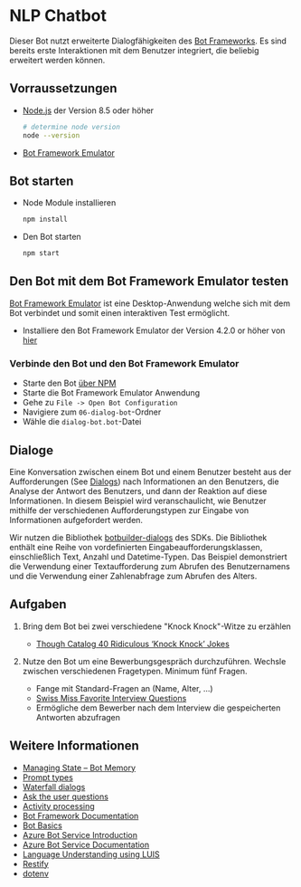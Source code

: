 # NLP Chatbot

Dieser Bot nutzt erweiterte Dialogfähigkeiten des [Bot Frameworks][1].
Es sind bereits erste Interaktionen mit dem Benutzer integriert, die beliebig erweitert werden können.

## Vorraussetzungen

- [Node.js][4] der Version 8.5 oder höher

    ```bash
    # determine node version
    node --version
    ```

- [Bot Framework Emulator][5]

## Bot starten

- Node Module installieren

    ```bash
    npm install
    ```

- Den Bot starten

    ```bash
    npm start
    ```

## Den Bot mit dem Bot Framework Emulator testen

[Bot Framework Emulator][5] ist eine Desktop-Anwendung welche sich mit dem Bot verbindet und somit einen interaktiven Test ermöglicht.

- Installiere den Bot Framework Emulator der Version 4.2.0 or höher von [hier][6]

### Verbinde den Bot und den Bot Framework Emulator

- Starte den Bot [über NPM](#Bot-starten)
- Starte die Bot Framework Emulator Anwendung
- Gehe zu `File -> Open Bot Configuration`
- Navigiere zum `06-dialog-bot`-Ordner
- Wähle die `dialog-bot.bot`-Datei

## Dialoge

Eine Konversation zwischen einem Bot und einem Benutzer besteht aus der Aufforderungen (See [Dialogs](Dialogs.md)) nach Informationen an den Benutzers, die Analyse der Antwort des Benutzers, und dann der Reaktion auf diese Informationen. In diesem Beispiel wird veranschaulicht, wie Benutzer mithilfe der verschiedenen Aufforderungstypen zur Eingabe von Informationen aufgefordert werden.

Wir nutzen die Bibliothek [botbuilder-dialogs][27] des SDKs.
Die Bibliothek enthält eine Reihe von vordefinierten Eingabeaufforderungsklassen, einschließlich Text, Anzahl und Datetime-Typen. Das Beispiel demonstriert die Verwendung einer Textaufforderung zum Abrufen des Benutzernamens und die Verwendung einer Zahlenabfrage zum Abrufen des Alters.

## Aufgaben

1. Bring dem Bot bei zwei verschiedene "Knock Knock"-Witze zu erzählen
    - [Though Catalog 40 Ridiculous ‘Knock Knock’ Jokes](https://thoughtcatalog.com/melanie-berliet/2015/09/40-ridiculous-knock-knock-jokes-thatll-get-you-a-laugh-on-demand/)

2. Nutze den Bot um eine Bewerbungsgespräch durchzuführen. Wechsle zwischen verschiedenen Fragetypen. Minimum fünf Fragen.
    - Fange mit Standard-Fragen an (Name, Alter, ...)
    - [Swiss Miss Favorite Interview Questions](https://www.swiss-miss.com/2017/07/my-favorite-interview-questions.html)
    - Ermögliche dem Bewerber nach dem Interview die gespeicherten Antworten abzufragen

## Weitere Informationen

- [Managing State – Bot Memory][23]
- [Prompt types][12]
- [Waterfall dialogs][13]
- [Ask the user questions][14]
- [Activity processing][15]
- [Bot Framework Documentation][20]
- [Bot Basics][32]
- [Azure Bot Service Introduction][21]
- [Azure Bot Service Documentation][22]
- [Language Understanding using LUIS][11]
- [Restify][30]
- [dotenv][31]

[1]: https://dev.botframework.com
[2]: https://www.typescriptlang.org
[3]: https://www.typescriptlang.org/#download-links
[4]: https://nodejs.org
[5]: https://github.com/microsoft/botframework-emulator
[6]: https://github.com/Microsoft/BotFramework-Emulator/releases
[7]: https://docs.microsoft.com/en-us/cli/azure/?view=azure-cli-latest
[8]: https://docs.microsoft.com/en-us/cli/azure/install-azure-cli?view=azure-cli-latest
[9]: https://github.com/Microsoft/botbuilder-tools/tree/master/packages/MSBot
[10]: https://portal.azure.com
[11]: https://www.luis.ai
[12]: https://docs.microsoft.com/en-us/azure/bot-service/bot-builder-prompts?view=azure-bot-service-4.0&tabs=javascript
[13]: https://docs.microsoft.com/en-us/javascript/api/botbuilder-dialogs/waterfall
[14]: https://docs.microsoft.com/en-us/azure/bot-service/bot-builder-tutorial-waterfall?view=azure-bot-service-4.0&tabs=jstab
[15]: https://docs.microsoft.com/en-us/azure/bot-service/bot-builder-concept-activity-processing?view=azure-bot-service-4.0
[20]: https://docs.botframework.com
[21]: https://docs.microsoft.com/en-us/azure/bot-service/bot-service-overview-introduction?view=azure-bot-service-4.0
[22]: https://docs.microsoft.com/en-us/azure/bot-service/?view=azure-bot-service-4.0
[23]: https://docs.microsoft.com/en-us/azure/bot-service/bot-builder-concept-state?view=azure-bot-service-4.0
[27]: https://github.com/microsoft/botbuilder-js/tree/master/libraries/botbuilder-dialogs
[30]: https://www.npmjs.com/package/restify
[31]: https://www.npmjs.com/package/dotenv
[32]: https://docs.microsoft.com/en-us/azure/bot-service/bot-builder-basics?view=azure-bot-service-4.0
[40]: https://aka.ms/azuredeployment